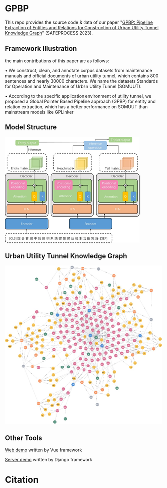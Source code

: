 # GPBP
This repo provides the source code & data of our paper "[GPBP: Pipeline Extraction of Entities and Relations for Construction of Urban Utility Tunnel Knowledge Graph](https://ieeexplore.ieee.org/document/10295733)" (SAFEPROCESS 2023).


## Framework Illustration

the main contributions of this paper are as follows: 

• We construct, clean, and annotate corpus datasets from maintenance manuals and official documents of urban utility tunnel, which contains 800 sentences and nearly 30000 characters. We name the datasets Standards for Operation and Maintenance of Urban Utility Tunnel (SOMUUT). 

• According to the specific application environment of utility tunnel, we proposed a Global Pointer Based Pipeline approach (GPBP) for entity and relation extraction, which has a better performance on SOMUUT than mainstream models like GPLinker

## Model Structure
<img src="img/framework.jpg" alt="our framework" style="zoom: 50%;" />

## Urban Utility Tunnel Knowledge Graph
<img src="img/graph.jpg" alt="our graph" style="zoom:50%;" />

## Other Tools
[Web demo](https://github.com/rainstorm12/pipe-graph) written by Vue framework

[Server demo](https://github.com/rainstorm12/pipesite) written by Django framework

# Citation
